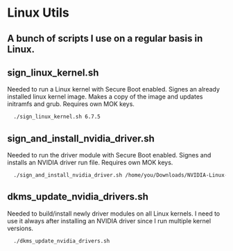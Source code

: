 # Linux Utils



## A bunch of scripts I use on a regular basis in Linux.

## sign_linux_kernel.sh
Needed to run a Linux kernel with Secure Boot enabled.
Signes an already installed linux kernel image. Makes a copy of the image and updates initramfs and grub.
Requires own MOK keys.

```sh
  ./sign_linux_kernel.sh 6.7.5
```

## sign_and_install_nvidia_driver.sh
Needed to run the driver module with Secure Boot enabled.
Signes and installs an NVIDIA driver run file.
Requires own MOK keys.

```sh
  ./sign_and_install_nvidia_driver.sh /home/you/Downloads/NVIDIA-Linux-x86_64-550.40.07.run
```

## dkms_update_nvidia_drivers.sh
Needed to build/install newly driver modules on all Linux kernels.
I need to use it always after installing an NVIDIA driver since I run multiple kernel versions.

```sh
  ./dkms_update_nvidia_drivers.sh
```
